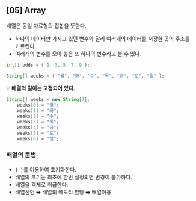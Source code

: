 ## [05] Array

배열은 동일 자료형의 집합을 뜻한다.

- 하나의 데이터만 가지고 있던 변수와 달리 여러개의 데이터를 저장한 곳의 주소를 가르킨다.
- 여러개의 변수를 모아 놓은 또 하나의 변수라고 볼 수 있다.

```java
int[] odds = { 1, 3, 5, 7, 9 };
```

```java
String[] weeks = { "월", "화", "수", "목", "금", "토", "일" };
```



💡 **배열의 길이는 고정되어 있다.**

```java
String[] weeks = new String[7];
	weeks[0] = "월";
	weeks[1] = "화";
	weeks[2] = "수";
	weeks[3] = "목";
	weeks[4] = "금";
	weeks[5] = "토";
	weeks[6] = "일";
```



### 배열의 문법

- `{ }`를 이용하여 초기화한다.
- 배열의 크기는 최초에 한번 설정되면 변경이 불가하다.
- 배열을 객체로 취급한다.
- 배열선언 ➡️ 배열의 메모리 할당 ➡️ 배열이용